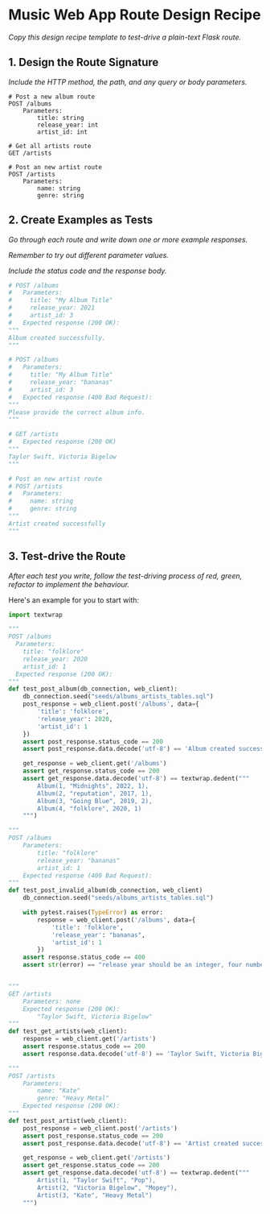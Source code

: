 # Music Web App Route Design Recipe

_Copy this design recipe template to test-drive a plain-text Flask route._

## 1. Design the Route Signature

_Include the HTTP method, the path, and any query or body parameters._

```
# Post a new album route
POST /albums
    Parameters:
        title: string
        release_year: int
        artist_id: int

# Get all artists route
GET /artists

# Post an new artist route
POST /artists
    Parameters:
        name: string
        genre: string
```

## 2. Create Examples as Tests

_Go through each route and write down one or more example responses._

_Remember to try out different parameter values._

_Include the status code and the response body._

```python
# POST /albums
#   Parameters:
#     title: "My Album Title"
#     release_year: 2021
#     artist_id: 3
#   Expected response (200 OK):
"""
Album created successfully.
"""

# POST /albums
#   Parameters:
#     title: "My Album Title"
#     release_year: "bananas"
#     artist_id: 3
#   Expected response (400 Bad Request):
"""
Please provide the correct album info.
"""

# GET /artists
#   Expected response (200 OK)
"""
Taylor Swift, Victoria Bigelow
"""

# Post an new artist route
# POST /artists
#   Parameters:
#     name: string
#     genre: string
"""
Artist created successfully
"""
```

## 3. Test-drive the Route

_After each test you write, follow the test-driving process of red, green, refactor to implement the behaviour._

Here's an example for you to start with:

```python
import textwrap

"""
POST /albums
  Parameters:
    title: "folklore"
    release_year: 2020
    artist_id: 1
  Expected response (200 OK):
"""
def test_post_album(db_connection, web_client):
    db_connection.seed("seeds/albums_artists_tables.sql")
    post_response = web_client.post('/albums', data={
        'title': 'folklore',
        'release_year': 2020,
        'artist_id': 1
    })
    assert post_response.status_code == 200
    assert post_response.data.decode('utf-8') == 'Album created successfully.'

    get_response = web_client.get('/albums')
    assert get_response.status_code == 200
    assert get_response.data.decode('utf-8') == textwrap.dedent("""
        Album(1, "Midnights", 2022, 1),
        Album(2, "reputation", 2017, 1),
        Album(3, "Going Blue", 2019, 2),
        Album(4, "folklore", 2020, 1)
    """)

"""
POST /albums
    Parameters:
        title: "folklore"
        release_year: "bananas"
        artist_id: 1
    Expected response (400 Bad Request):
"""
def test_post_invalid_album(db_connection, web_client)
    db_connection.seed("seeds/albums_artists_tables.sql")

    with pytest.raises(TypeError) as error:
        response = web_client.post('/albums', data={
            'title': 'folklore',
            'release_year': "bananas",
            'artist_id': 1
        })
    assert response.status_code == 400
    assert str(error) == "release year should be an integer, four numbers in length"


"""
GET /artists
    Parameters: none
    Expected response (200 OK):
        "Taylor Swift, Victoria Bigelow"
"""
def test_get_artists(web_client):
    response = web_client.get('/artists')
    assert response.status_code == 200
    assert response.data.decode('utf-8') == 'Taylor Swift, Victoria Bigelow'

"""
POST /artists
    Parameters:
        name: "Kate"
        genre: "Heavy Metal"
    Expected response (200 OK):
"""
def test_post_artist(web_client):
    post_response = web_client.post('/artists')
    assert post_response.status_code == 200
    assert post_response.data.decode('utf-8') == 'Artist created successfully.'

    get_response = web_client.get('/artists')
    assert get_response.status_code == 200
    assert get_response.data.decode('utf-8') == textwrap.dedent("""
        Artist(1, "Taylor Swift", "Pop"),
        Artist(2, "Victoria Bigelow", "Mopey"),
        Artist(3, "Kate", "Heavy Metal")
    """)
```
